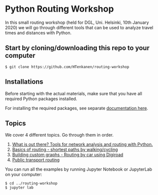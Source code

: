# Python Routing Workshop 

In this small routing workshop (held for DGL, Uni. Helsinki, 10th January 2020) we will go through different tools that can be used to analyze travel times and distances with Python. 

## Start by cloning/downloading this repo to your computer

`$ git clone https://github.com/HTenkanen/routing-workshop`

## Installations

Before starting with the actual materials, make sure that you have all required Python packages installed.

For installing the required packages, see separate [documentation here](env/README.md).

## Topics

We cover 4 different topics. Go through them in order.

 1. [What is out there? Tools for network analysis and routing with Python.](docs/routing-tools.ipynb)
 2. [Basics of routing - shortest paths by walking/cycling](docs/basics.ipynb)
 3. [Building custom graphs - Routing by car using Digiroad](docs/building_graphs.ipynb)
 4. [Public transport routing](docs/transit_routing.ipynb)
 
You can run all the examples by running Jupyter Notebook or JupyterLab on your computer:

```
$ cd ../routing-workshop
$ jupyter lab
```
